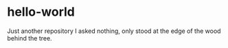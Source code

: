 # hello-world
Just another repository
I asked nothing, only stood at the edge of the wood behind the tree.
